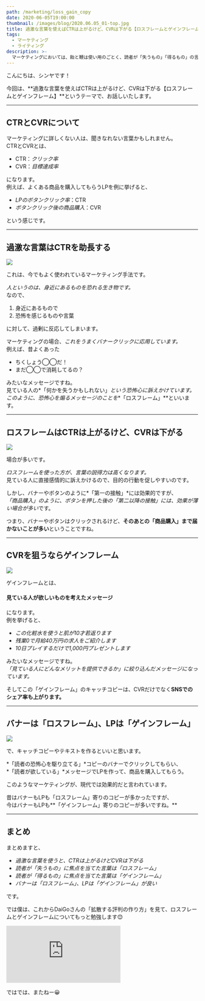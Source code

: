 ```yaml
---
path: /marketing/loss_gain_copy
date: 2020-06-05T19:00:00
thumbnail: /images/blog/2020.06.05_01-top.jpg
title: 過激な言葉を使えばCTRは上がるけど、CVRは下がる【ロスフレームとゲインフレーム】
tags:
  - マーケティング
  - ライティング
description: >-
  マーケティングにおいては、飴と鞭は使い用のごとく、読者が「失うもの」「得るもの」の言葉を、使う場面に応じて使い分けています。失うものである「ロスフレーム」、得るものである「ゲインフレーム」の使い分けについて、まとめました。
---
```


こんにちは、シンヤです！

今回は、**過激な言葉を使えばCTRは上がるけど、CVRは下がる【ロスフレームとゲインフレーム】**というテーマで、お話しいたします。

---

## CTRとCVRについて

マーケティングに詳しくない人は、聞きなれない言葉かもしれません。  
CTRとCVRとは、

- CTR：*クリック率*
- CVR：*目標達成率*

になります。  
例えば、よくある商品を購入してもらうLPを例に挙げると、

- *LPのボタンクリック率*：CTR
- *ボタンクリック後の商品購入*：CVR

という感じです。

---

## 過激な言葉はCTRを助長する

![](/images/blog/2020.06.05_01-01.jpg)

これは、今でもよく使われているマーケティング手法です。

*人というのは、身近にあるものを恐れる生き物です。*  
なので、

1. 身近にあるもので
2. 恐怖を感じるものや言葉

に対して、過剰に反応してしまいます。

マーケティングの場合、*これをうまくバナークリックに応用しています。*  
例えば、昔よくあった

- ちくしょう◯◯だ！
- まだ◯◯で消耗してるの？

みたいなメッセージですね。  
見ている人の*「何かを失うかもしれない」*という恐怖心に訴えかけています。  
このように、恐怖心を煽るメッセージのことを**「ロスフレーム」**といいます。

---

## ロスフレームはCTRは上がるけど、CVRは下がる

![](/images/blog/2020.06.05_01-02.jpg)

場合が多いです。

*ロスフレームを使った方が、言葉の説得力は高くなります。*  
見ている人に直接感情的に訴えかけるので、目的の行動を促しやすいのです。

しかし、バナーやボタンのように*「第一の接触」*には効果的ですが、  
*「商品購入」*のように、ボタンを押した後の*「第二以降の接触」には、効果が薄い場合が多い*です。

つまり、バナーやボタンはクリックされるけど、**そのあとの「商品購入」まで届かないことが多い**ということですね。

---

## CVRを狙うならゲインフレーム

![](/images/blog/2020.06.05_01-03.jpg)

ゲインフレームとは、

#### 見ている人が欲しいものを考えたメッセージ

になります。  
例を挙げると、

- *この化粧水を使うと肌が10才若返ります*
- *残業0で月給40万円の求人をご紹介します*
- *10日プレイするだけで1,000円プレゼントします*

みたいなメッセージですね。  
*「見ている人にどんなメリットを提供できるか」に絞り込んだメッセージになっています。*

そしてこの「ゲインフレーム」のキャッチコピーは、CVRだけでなく**SNSでのシェア率も上がります。**

---

## バナーは「ロスフレーム」、LPは「ゲインフレーム」

![](/images/blog/2020.06.05_01-04.jpg)

で、キャッチコピーやテキストを作るといいと思います。

*「読者の恐怖心を駆り立てる」*コピーのバナーでクリックしてもらい、  
*「読者が欲している」*メッセージでLPを作って、商品を購入してもらう。

このようなマーケティングが、現代では効果的だと言われています。

昔はバナーもLPも「ロスフレーム」寄りのコピーが多かったですが、  
今はバナーもLPも**「ゲインフレーム」寄りのコピーが多いですね。**

---

## まとめ

まとめますと、

- *過激な言葉を使うと、CTRは上がるけどCVRは下がる*
- *読者が「失うもの」に焦点を当てた言葉は「ロスフレーム」*
- *読者が「得るもの」に焦点を当てた言葉は「ゲインフレーム」*
- *バナーは「ロスフレーム」、LPは「ゲインフレーム」が良い*

です。

では僕は、これからDaiGoさんの「拡散する評判の作り方」を見て、ロスフレームとゲインフレームについてもっと勉強します😊

<div class="post__movie--wrap">
  <iframe src="https://www.youtube.com/embed/xDfEoS9Noko" frameborder="0" allow="accelerometer; autoplay; encrypted-media; gyroscope; picture-in-picture" allowfullscreen></iframe>
</div>

ではでは、またねー😀
